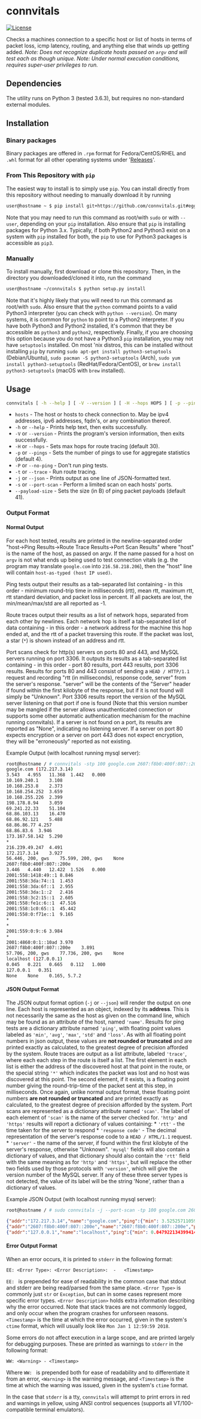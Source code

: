 # connvitals
[![License](https://img.shields.io/badge/License-Apache%202.0-blue.svg)](https://opensource.org/licenses/Apache-2.0)

Checks a machines connection to a specific host or list of hosts in terms of packet loss, icmp latency, routing, and anything else that winds up getting added.
*Note: Does not recognize duplicate hosts passed on `argv` and will test each as though unique.*
*Note: Under normal execution conditions, requires super-user privileges to run.*

## Dependencies
The utility runs on Python 3 (tested 3.6.3), but requires no non-standard external modules.

## Installation
### Binary packages
Binary packages are offered in `.rpm` format for Fedora/CentOS/RHEL and `.whl` format for all other operating systems under '[Releases](https://github.com/connvitals/releases)'.

### From This Repository with `pip`
The easiest way to install is to simply use `pip`. You can install directly from this repository without needing to manually download it by running
```bash
user@hostname ~ $ pip install git+https://github.com/connvitals.git#egg=connvitals
```
Note that you may need to run this command as root/with `sudo` or with `--user`, depending on your `pip` installation. Also ensure that `pip` is installing packages for Python 3.x. Typically, if both Python2 and Python3 exist on a system with `pip` installed for both, the `pip` to use for Python3 packages is accessible as `pip3`.

### Manually
To install manually, first download or clone this repository. Then, in the directory you downloaded/cloned it into, run the command
```bash
user@hostname ~/connvitals $ python setup.py install
```
Note that it's highly likely that you will need to run this command as root/with `sudo`. Also ensure that the `python` command points to a valid Python3 interpreter (you can check with `python --version`). On many systems, it is common for `python` to point to a Python2 interpreter. If you have both Python3 and Python2 installed, it's common that they be accessible as `python3` and `python2`, respectively.
Finally, if you are choosing this option because you do not have a Python3 `pip` installation, you may not have `setuptools` installed. On most 'nix distros, this can be installed without installing `pip` by running `sudo apt-get install python3-setuptools` (Debian/Ubuntu), `sudo pacman -S python3-setuptools` (Arch), `sudo yum install python3-setuptools` (RedHat/Fedora/CentOS), or `brew install python3-setuptools` (macOS with `brew` installed).

## Usage
```bash
connvitals [ -h --help ] [ -V --version ] [ -H --hops HOPS ] [ -p --pings PINGS ] [ -P --no-ping ] [ -t --trace ] [ --payload-size PAYLOAD ] [ -s --port-scan ] host [ hosts... ]
```

* `hosts` - The host or hosts to check connection to. May be ipv4 addresses, ipv6 addresses, fqdn's, or any combination thereof.
* `-h` or `--help` - Prints help text, then exits successfully.
* `-V` or `--version` - Prints the program's version information, then exits successfully.
* `-H` or `--hops` - Sets max hops for route tracing (default 30).
* `-p` or `--pings` - Sets the number of pings to use for aggregate statistics (default 4).
* `-P` or `--no-ping` - Don't run ping tests.
* `-t` or `--trace` - Run route tracing.
* `-j` or `--json` - Prints output as one line of JSON-formatted text.
* `-s` or `--port-scan` - Perform a limited scan on each hosts' ports.
* `--payload-size` - Sets the size (in B) of ping packet payloads (default 41).

### Output Format

#### Normal Output
For each host tested, results are printed in the newline-separated order "host->Ping Results->Route Trace Results->Port Scan Results" where "host" is the name of the host, as passed on argv. If the name passed for a host on `argv` is not what ends up being used to test connection vitals (e.g. the program may translate `google.com` into `216.58.218.206`), then the "host" line will contain `host-as-typed (host IP used)`.

Ping tests output their results as a tab-separated list containing - in this order - minimum round-trip time in milliseconds (rtt), mean rtt, maximum rtt, rtt standard deviation, and packet loss in percent. If all packets are lost, the min/mean/max/std are all reported as -1.

Route traces output their results as a list of network hops, separated from each other by newlines. Each network hop is itself a tab-separated list of data containing - in this order - a network address for the machine this hop ended at, and the rtt of a packet traversing this route. If the packet was lost, a star (`*`) is shown instead of an address and rtt.

Port scans check for http(s) servers on ports 80 and 443, and MySQL servers running on port 3306. It outputs its results as a tab-separated list containing - in this order - port 80 results, port 443 results, port 3306 results. Results for ports 80 and 443 consist of sending a `HEAD / HTTP/1.1` request and recording "rtt (in milliseconds), response code, server" from the server's response. "server" will be the contents of the "Server" header if found within the first kilobyte of the response, but if it is not found will simply be "Unknown". Port 3306 results report the version of the MySQL server listening on that port if one is found (Note that this version number may be mangled if the server allows unauthenticated connection or supports some other automatic authentication mechanism for the machine running connvitals). If a server is not found on a port, its results are reported as "None", indicating no listening server. If a server on port 80 expects encryption or a server on port 443 does not expect encryption, they will be "erroneously" reported as not existing.

Example Output (with localhost running mysql server):

```bash
root@hostname / # connvitals -stp 100 google.com 2607:f8b0:400f:807::200e localhost
google.com (172.217.3.14)
3.543	4.955	11.368	1.442	0.000
10.169.240.1	3.108
10.168.253.8	2.373
10.168.254.252	3.659
10.168.255.226	2.399
198.178.8.94	3.059
69.241.22.33	51.104
68.86.103.13	16.470
68.86.92.121	5.488
68.86.86.77	4.257
68.86.83.6	3.946
173.167.58.142	5.290
*
216.239.49.247	4.491
172.217.3.14	3.927
56.446, 200, gws	75.599, 200, gws	None
2607:f8b0:400f:807::200e
3.446	4.440	12.422	1.526	0.000
2001:558:1418:49::1	8.846
2001:558:3da:74::1	1.453
2001:558:3da:6f::1	2.955
2001:558:3da:1::2	2.416
2001:558:3c2:15::1	2.605
2001:558:fe1c:6::1	47.516
2001:558:1c0:65::1	45.442
2001:558:0:f71e::1	9.165
*
*
2001:559:0:9::6	3.984
*
2001:4860:0:1::10ad	3.970
2607:f8b0:400f:807::200e	3.891
57.706, 200, gws	77.736, 200, gws	None
localhost (127.0.0.1)
0.045	0.221	0.665	0.112	1.000
127.0.0.1	0.351
None	None	0.165, 5.7.2
```

#### JSON Output Format
The JSON output format option (`-j` or `--json`) will render the output on one line. Each host is represented as an object, indexed by its **address**. This is not necessarily the same as the host as given on the command line, which may be found as an attribute of the host, named `'name'`.
Results for ping tests are a dictionary attribute named `'ping'`, with floating point values labeled as `'min'`, `'avg'`, `'max'`, `'std'` and `'loss'`. As with all floating point numbers in json output, these values are **not rounded or truncated** and are printed exactly as calculated, to the greatest degree of precision afforded by the system.
Route traces are output as a list attribute, labeled `'trace'`, where each each step in the route is itself a list. The first element in each list is either the address of the discovered host at that point in the route, or the special string `'*'` which indicates the packet was lost and no host was discovered at this point. The second element, if it exists, is a floating point number giving the round-trip-time of the packet sent at this step, in milliseconds. Once again, unlike normal output format, these floating point numbers **are not rounded or truncated** and are printed exactly as calculated, to the greatest degree of precision afforded by the system.
Port scans are represented as a dictionary attribute named `'scan'`. The label of each element of `'scan'` is the name of the server checked for. `'http'` and `'https'` results will report a dictionary of values containing:
	* `'rtt'` - the time taken for the server to respond
	* `'response code'` - The decimal representation of the server's response code to a `HEAD / HTML/1.1` request.
	* `'server'` - the name of the server, if found within the first kilobyte of the server's response, otherwise "Unknown".
`'mysql'` fields will also contain a dictionary of values, and that dictionary should also contain the `'rtt'` field with the same meaning as for `'http'` and `'https'`, but will replace the other two fields used by those protocols with `'version'`, which will give the version number of the MySQL server.
If any of these three server types is not detected, the value of its label will be the string 'None', rather than a dictionary of values.

Example JSON Output (with localhost running mysql server):
```bash
root@hostname / # sudo connvitals -j --port-scan -tp 100 google.com 2607:f8b0:400f:807::200e localhost
```
```json
{"addr":"172.217.3.14","name":"google.com","ping":{"min": 3.525257110595703, "avg": 4.422152042388916, "max": 5.756855010986328, "std": 0.47761748430602524, "loss": 0.0},"trace":[["*"], ["10.168.253.8", 2.187013626098633], ["10.168.254.252", 4.266977310180664], ["10.168.255.226", 3.283977508544922], ["198.178.8.94", 2.7751922607421875], ["69.241.22.33", 3.7970542907714844], ["68.86.103.13", 3.8001537322998047], ["68.86.92.121", 7.291316986083984], ["68.86.86.77", 5.874156951904297], ["68.86.83.6", 4.465818405151367], ["173.167.58.142", 4.443883895874023], ["*"], ["216.239.49.231", 4.090785980224609], ["172.217.3.14", 4.895925521850586]],"scan":{"http": {"rtt": 59.095, "response code": "200", "server": "gws"}, "https": {"rtt": 98.238, "response code": "200", "server": "gws"}, "mysql": "None"}}}
{"addr":"2607:f8b0:400f:807::200e","name":"2607:f8b0:400f:807::200e","ping":{"min": 3.62396240234375, "avg": 6.465864181518555, "max": 24.2769718170166, "std": 5.133322111766303, "loss": 0.0},"trace":[["*"], ["2001:558:3da:74::1", 1.9710063934326172], ["2001:558:3da:6f::1", 2.904176712036133], ["2001:558:3da:1::2", 2.5751590728759766], ["2001:558:3c2:15::1", 2.7141571044921875], ["2001:558:fe1c:6::1", 4.7512054443359375], ["2001:558:1c0:65::1", 3.927946090698242], ["*"], ["*"], ["2001:558:0:f8c1::2", 3.635406494140625], ["2001:559:0:18::2", 3.8270950317382812], ["*"], ["2001:4860:0:1::10ad", 4.517078399658203], ["2607:f8b0:400f:807::200e", 3.91387939453125]],"scan":{"http": {"rtt": 51.335, "response code": "200", "server": "gws"}, "https": {"rtt": 70.521, "response code": "200", "server": "gws"}, "mysql": "None"}}}
{"addr":"127.0.0.1","name":"localhost","ping":{"min": 0.04792213439941406, "avg": 0.29621124267578125, "max": 0.5612373352050781, "std": 0.0995351687014057, "loss": 0.0},"trace":[["127.0.0.1", 1.9199848175048828]],"scan":{"http": "None", "https": "None", "mysql": {"rtt": 0.148, "version": "5.7.2"}}}}

```

#### Error Output Format
When an error occurs, it is printed to `stderr` in the following format:
```
EE: <Error Type>: <Error Description>:	-	<Timestamp>
```
`EE: ` is prepended for ease of readability in the common case that stdout and stderr are being read/parsed from the same place. `<Error Type>` is commonly just `str` or `Exception`, but can in some cases represent more specific error types. `<Error Description>` holds extra information describing why the error occurred. Note that stack traces are not commonly logged, and only occur when the program crashes for unforseen reasons. `<Timestamp>` is the time at which the error occurred, given in the system's `ctime` format, which will usually look like `Mon Jan 1 12:59:59 2018`.

Some errors do not affect execution in a large scope, and are printed largely for debugging purposes. These are printed as warnings to `stderr` in the following format:
```
WW: <Warning> -	<Timestamp>
```
Where `WW: ` is prepended both for ease of readability and to differentiate it from an error, `<Warning>` is the warning message, and `<Timestamp>` is the time at which the warning was issued, given in the system's `ctime` format.

In the case that `stderr` is a tty, `connvitals` will attempt to print errors in red and warnings in yellow, using ANSI control sequences (supports all VT/100-compatible terminal emulators).
